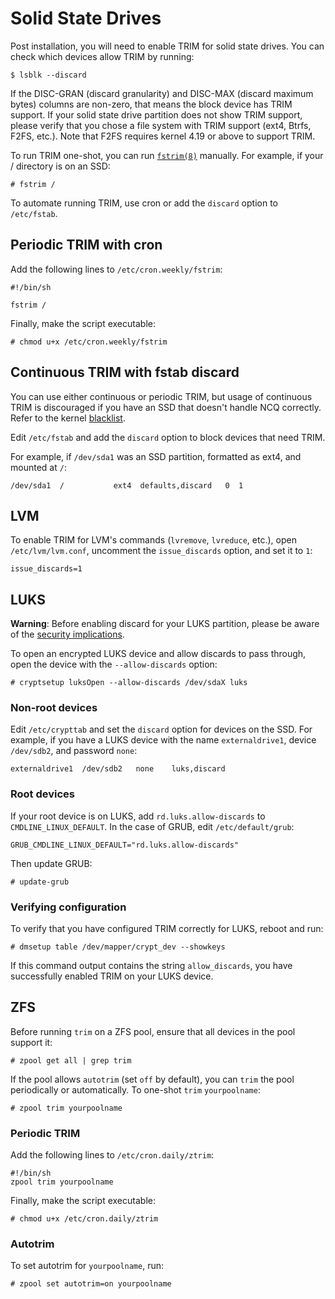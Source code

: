 # Solid State Drives

Post installation, you will need to enable TRIM for solid state drives. You can
check which devices allow TRIM by running:

```
$ lsblk --discard
```

If the DISC-GRAN (discard granularity) and DISC-MAX (discard maximum bytes)
columns are non-zero, that means the block device has TRIM support. If your
solid state drive partition does not show TRIM support, please verify that you
chose a file system with TRIM support (ext4, Btrfs, F2FS, etc.). Note that F2FS
requires kernel 4.19 or above to support TRIM.

To run TRIM one-shot, you can run
[`fstrim(8)`](https://man.voidlinux.org/fstrim.8) manually. For example, if your
/ directory is on an SSD:

```
# fstrim /
```

To automate running TRIM, use cron or add the `discard` option to `/etc/fstab`.

## Periodic TRIM with cron

Add the following lines to `/etc/cron.weekly/fstrim`:

```
#!/bin/sh

fstrim /
```

Finally, make the script executable:

```
# chmod u+x /etc/cron.weekly/fstrim
```

## Continuous TRIM with fstab discard

You can use either continuous or periodic TRIM, but usage of continuous TRIM is
discouraged if you have an SSD that doesn't handle NCQ correctly. Refer to the
kernel
[blacklist](https://git.kernel.org/pub/scm/linux/kernel/git/torvalds/linux.git/tree/drivers/ata/libata-core.c?h=v5.8&id=bcf876870b95592b52519ed4aafcf9d95999bc9c#n3774).

Edit `/etc/fstab` and add the `discard` option to block devices that need TRIM.

For example, if `/dev/sda1` was an SSD partition, formatted as ext4, and mounted
at `/`:

```
/dev/sda1  /           ext4  defaults,discard   0  1
```

## LVM

To enable TRIM for LVM's commands (`lvremove`, `lvreduce`, etc.), open
`/etc/lvm/lvm.conf`, uncomment the `issue_discards` option, and set it to `1`:

```
issue_discards=1
```

## LUKS

**Warning**: Before enabling discard for your LUKS partition, please be aware of
the [security
implications](https://wiki.archlinux.org/index.php/Dm-crypt/Specialties#Discard/TRIM_support_for_solid_state_drives_(SSD)).

To open an encrypted LUKS device and allow discards to pass through, open the
device with the `--allow-discards` option:

```
# cryptsetup luksOpen --allow-discards /dev/sdaX luks
```

### Non-root devices

Edit `/etc/crypttab` and set the `discard` option for devices on the SSD. For
example, if you have a LUKS device with the name `externaldrive1`, device
`/dev/sdb2`, and password `none`:

```
externaldrive1  /dev/sdb2   none    luks,discard
```

### Root devices

If your root device is on LUKS, add `rd.luks.allow-discards` to
`CMDLINE_LINUX_DEFAULT`. In the case of GRUB, edit `/etc/default/grub`:

```
GRUB_CMDLINE_LINUX_DEFAULT="rd.luks.allow-discards"
```

Then update GRUB:

```
# update-grub
```

### Verifying configuration

To verify that you have configured TRIM correctly for LUKS, reboot and run:

```
# dmsetup table /dev/mapper/crypt_dev --showkeys
```

If this command output contains the string `allow_discards`, you have
successfully enabled TRIM on your LUKS device.

## ZFS

Before running `trim` on a ZFS pool, ensure that all devices in the pool support
it:

```
# zpool get all | grep trim
```

If the pool allows `autotrim` (set `off` by default), you can `trim` the pool
periodically or automatically. To one-shot `trim` `yourpoolname`:

```
# zpool trim yourpoolname
```

### Periodic TRIM

Add the following lines to `/etc/cron.daily/ztrim`:

```
#!/bin/sh
zpool trim yourpoolname
```

Finally, make the script executable:

```
# chmod u+x /etc/cron.daily/ztrim
```

### Autotrim

To set autotrim for `yourpoolname`, run:

```
# zpool set autotrim=on yourpoolname
```
